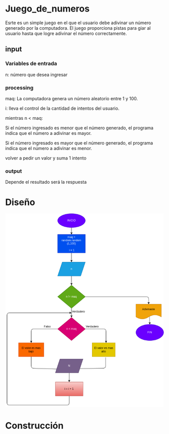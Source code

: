 # Juego_de_numeros
Esrte es un simple juego en el que el usuario debe adivinar un número generado por la computadora. El juego proporciona pistas para giar al usuario hasta que logre adivinar el número correctamente.

## input 

### Variables de entrada
n: número que desea ingresar
### processing
maq: La computadora genera un número aleatorio entre 1 y 100.

i: lleva el control de la cantidad de intentos del usuario.

mientras n < maq: 

Si el número ingresado es menor que el número generado, el programa indica que el número a adivinar es mayor.

Si el número ingresado es mayor que el número generado, el programa indica que el número a adivinar es menor.

volver a pedir un valor y suma 1 intento



### output
Depende el resultado será la respuesta
# Diseño

![Diagrama de flujo](diagrama.png "Diagrama de flujo")
# Construcción

